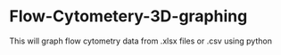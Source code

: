 # Flow-Cytometery-3D-graphing
This will graph flow cytometry data from .xlsx files or .csv using python


